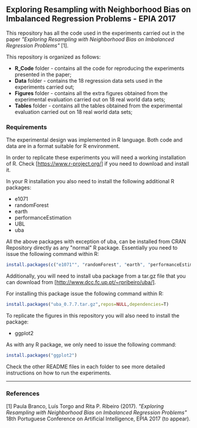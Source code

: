 ## Exploring Resampling with Neighborhood Bias on Imbalanced Regression Problems - EPIA 2017

This repository has all the code used in the experiments carried out in the paper *"Exploring Resampling with Neighborhood Bias on Imbalanced Regression Problems"* [1].


This repository is organized as follows:

* **R_Code** folder - contains all the code for reproducing the experiments presented in the paper;
* **Data** folder - contains the 18 regression data sets used in the experiments carried out;
* **Figures** folder - contains all the extra figures obtained from the experimental evaluation carried out on 18 real world data sets;
* **Tables** folder - contains all the tables obtained from the experimental evaluation carried out on 18 real world data sets;


### Requirements

The experimental design was implemented in R language. Both code and data are in a format suitable for R environment.

In order to replicate these experiments you will need a working installation
  of R. Check [https://www.r-project.org/] if you need to download and install it.

In your R installation you also need to install the following additional R packages:

  - e1071
  - randomForest
  - earth
  - performanceEstimation
  - UBL
  - uba

  All the above packages with exception of uba, can be installed from CRAN Repository directly as any "normal" R package. Essentially you need to issue the following command within R:

```r
install.packages(c("e1071"", "randomForest", "earth", "performanceEstimation", "UBL"))
```

Additionally, you will need to install uba package from a tar.gz file that you can download from [http://www.dcc.fc.up.pt/~rpribeiro/uba/]. 

For installing this package issue the following command within R:
```r
install.packages("uba_0.7.7.tar.gz",repos=NULL,dependencies=T)
```

To replicate the figures in this repository you will also need to install the package:

  - ggplot2

As with any R package, we only need to issue the following command:

```r
install.packages("ggplot2")
```

Check the other README files in each folder to see more detailed instructions on how to run the experiments.

*****

### References
[1] Paula Branco, Luís Torgo and Rita P. Ribeiro (2017). *"Exploring Resampling with Neighborhood Bias on Imbalanced Regression Problems"* 18th Portuguese Conference on Artificial Intelligence, EPIA 2017 (to appear).
